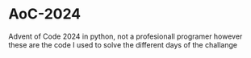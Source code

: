 # AoC-2024
Advent of Code 2024 in python, not a profesionall programer however these are the code I used to solve the different days of the challange
